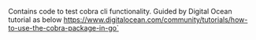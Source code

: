 Contains code to test cobra cli functionality. Guided by Digital Ocean tutorial as below
https://www.digitalocean.com/community/tutorials/how-to-use-the-cobra-package-in-go`
